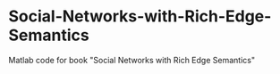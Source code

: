 # Social-Networks-with-Rich-Edge-Semantics
Matlab code for book "Social Networks with Rich Edge Semantics"
